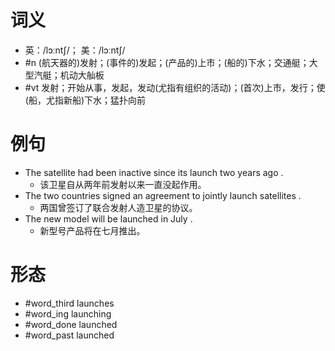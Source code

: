 # 词义
- 英：/lɔːntʃ/； 美：/lɔːntʃ/
- #n (航天器的)发射；(事件的)发起；(产品的)上市；(船的)下水；交通艇；大型汽艇；机动大舢板
- #vt 发射；开始从事，发起，发动(尤指有组织的活动)；(首次)上市，发行；使(船，尤指新船)下水；猛扑向前
# 例句
- The satellite had been inactive since its launch two years ago .
	- 该卫星自从两年前发射以来一直没起作用。
- The two countries signed an agreement to jointly launch satellites .
	- 两国曾签订了联合发射人造卫星的协议。
- The new model will be launched in July .
	- 新型号产品将在七月推出。
# 形态
- #word_third launches
- #word_ing launching
- #word_done launched
- #word_past launched
